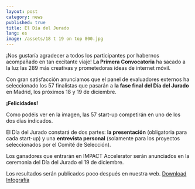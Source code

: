 ```yaml
---
layout: post
category: news
published: true
title: El Día del Jurado
lang: es
image: /assets/18 t 19 on top 800.jpg
---
```


¡Nos gustaría agradecer a todos los participantes por habernos acompañado en tan excitante viaje! **La Primera Convocatoria** ha sacado a la luz las 289 más creativas y prometedoras ideas de internet móvil. 

Con gran satisfacción anunciamos que el panel de evaluadores externos ha seleccionado los 57 finalistas que pasarán a **la fase final del Día del Jurado** en Madrid, los próximos 18 y 19 de diciembre.
 
**¡Felicidades!**

Como podéis ver en la imagen, las 57 start-up competirán en uno de los dos días indicados.

El Día del Jurado constará de dos partes: **la presentación** (obligatoria para cada start-up) y una **entrevista personal** (solamente para los proyectos seleccionados por el Comité de Selección).

Los ganadores que entrarán en IMPACT Accelerator serán anunciados en la ceremonia del Día del Jurado el 19 de diciembre.

Los resultados serán publicados poco después en nuestra web.
 <a href="/assets/57 To go further!.png"><i class="icon-download-1"></i>Download Infografía</a>